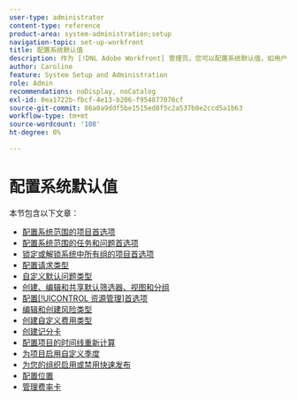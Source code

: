 ```yaml
---
user-type: administrator
content-type: reference
product-area: system-administration;setup
navigation-topic: set-up-workfront
title: 配置系统默认值
description: 作为 [!DNL Adobe Workfront] 管理员，您可以配置系统默认值，如用户创建的所有项目的首选项。
author: Caroline
feature: System Setup and Administration
role: Admin
recommendations: noDisplay, noCatalog
exl-id: 0ea1722b-fbcf-4e13-b206-f954877076cf
source-git-commit: 86a0a9ddf5be1515ed8f5c2a537b0e2ccd5a1b63
workflow-type: tm+mt
source-wordcount: '108'
ht-degree: 0%

---
```


# 配置系统默认值

本节包含以下文章：

* [配置系统范围的项目首选项](../../../administration-and-setup/set-up-workfront/configure-system-defaults/set-project-preferences.md)
* [配置系统范围的任务和问题首选项](../../../administration-and-setup/set-up-workfront/configure-system-defaults/set-task-issue-preferences.md)
* [锁定或解锁系统中所有组的项目首选项](../../../administration-and-setup/set-up-workfront/configure-system-defaults/lock-or-unlock-project-preferences-for-groups-system.md)
* [配置请求类型](../../../administration-and-setup/set-up-workfront/configure-system-defaults/configure-request-types.md)
* [自定义默认问题类型](../../../administration-and-setup/set-up-workfront/configure-system-defaults/customize-default-issue-types.md)
* [创建、编辑和共享默认筛选器、视图和分组](../../../administration-and-setup/set-up-workfront/configure-system-defaults/create-and-share-default-fvgs.md)
* [配置[!UICONTROL 资源管理]首选项](../../../administration-and-setup/set-up-workfront/configure-system-defaults/configure-resource-mgmt-preferences.md)
* [编辑和创建风险类型](../../../administration-and-setup/set-up-workfront/configure-system-defaults/edit-create-risk-types.md)
* [创建自定义费用类型](../../../administration-and-setup/set-up-workfront/configure-system-defaults/create-custom-expense-types.md)
* [创建记分卡](../../../administration-and-setup/set-up-workfront/configure-system-defaults/create-scorecard.md)
* [配置项目的时间线重新计算](../../../administration-and-setup/set-up-workfront/configure-system-defaults/configure-timeline-recalculations-projects.md)
* [为项目启用自定义季度](../../../administration-and-setup/set-up-workfront/configure-system-defaults/enable-custom-quarters-projects.md)
* [为您的组织启用或禁用快速发布](../../../administration-and-setup/set-up-workfront/configure-system-defaults/enable-fast-release-process.md)
* [配置位置](/help/quicksilver/administration-and-setup/set-up-workfront/configure-system-defaults/configure-locations.md)
* [管理费率卡](/help/quicksilver/administration-and-setup/set-up-workfront/configure-system-defaults/manage-rate-cards.md)
